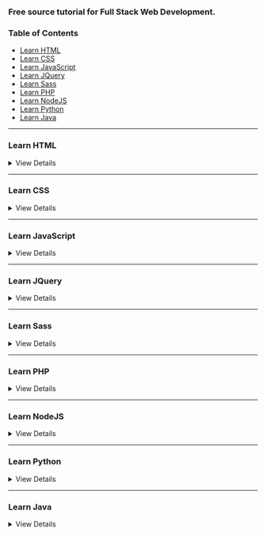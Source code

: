### Free source tutorial for Full Stack Web Development.

### Table of Contents

* [Learn HTML](#Learn-HTML)
* [Learn CSS](#Learn-CSS)
* [Learn JavaScript](#Learn-JavaScript)
* [Learn JQuery](#Learn-JQuery)
* [Learn Sass](#Learn-SAss)
* [Learn PHP](#Learn-PHP)
* [Learn NodeJS](#Learn-NodeJS)
* [Learn Python](#Learn-Python)
* [Learn Java](#Learn-JAVA)

---

### Learn HTML

<details>
  <summary>View Details</summary> 
  
Master the skills required to become a Front-End Web Developer, and start
building beautiful, responsive websites optimized for mobile and desktop
performance.

01. LevelUpTuts (How to Make Your First Website) = [http://tiny.cc/4gu14y](http://tiny.cc/4gu14y)
01. LevelUpTuts (HTML5 Tutorials) = [http://tiny.cc/kvbw4y](http://tiny.cc/kvbw4y)
02. Thenewboston (XHTML and CSS Tutorials Playlist) = [http://tiny.cc/s0zy4y](http://tiny.cc/s0zy4y)
02. Thenewboston (HTML5 Tutorials Playlist) = [http://tiny.cc/a3zy4y](http://tiny.cc/a3zy4y)
03. Envato Tuts+ [http://tiny.cc/lvzy4y](http://tiny.cc/lvzy4y)
04. The Bad Tutorials [http://tiny.cc/18zy4y](http://tiny.cc/18zy4y)

</details>
  
---------
  
### Learn CSS

<details>
  <summary>View Details</summary>
  
  CSS stands for Cascading Style Sheets.

- Cascading refers to the way CSS applies one style on top of another.
- Style Sheets control the look and feel of web documents.
  
01. LevelUpTuts (CSS Experiments) = [http://tiny.cc/wwbw4y](http://tiny.cc/wwbw4y)
01. LevelUpTuts (CSS3 Tutorials) = [http://tiny.cc/zvox4y](http://tiny.cc/zvox4y)
01. LevelUpTuts (CSS Tutorials) = [http://tiny.cc/kbpx4y](http://tiny.cc/kbpx4y)
02. The Bad Tutorials (CSS Tutorials) = [http://tiny.cc/tvxy4y](http://tiny.cc/tvxy4y)
03. The Net Ninja (CSS Tutorials for Beginners) = [http://tiny.cc/93xy4y](http://tiny.cc/93xy4y)
03. The Net Ninja (CSS Positioning ) = [http://tiny.cc/s8ez4y](http://tiny.cc/s8ez4y)
04. DevTips (CSS Animations Series) = [http://tiny.cc/bj204y](http://tiny.cc/bj204y)

 </details>

------------
 

### Learn JavaScript

<details>
  <summary>View Details</summary>
  
  
  
 </details>
 
 -------------
 
### Learn JQuery

<details>
  <summary>View Details</summary>
 </details>
 
 ------------
 
### Learn Sass

<details>
  <summary>View Details</summary>
 </details>
 
 ------------
 
### Learn PHP

<details>
  <summary>View Details</summary>
 </details>
 
----------
 
### Learn NodeJS

<details>
  <summary>View Details</summary>
  
 </details>
 
-------------
 
### Learn Python

<details>
  <summary>View Details</summary>
  
 </details>
 
 -------------------
 
### Learn Java

<details>
  <summary>View Details</summary>
 </details>
 
